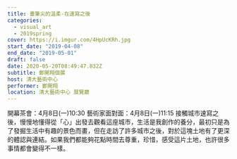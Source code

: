 ```yaml
---
title: 畫筆尖的溫柔-在速寫之後
categories:
  - visual_art
  - 2019spring
cover: https://i.imgur.com/4HpUcKRh.jpg
start_date: "2019-04-08"
end_date: "2019-05-01"
draft: false
date: 2020-05-20T08:49:47.832Z
subtitle: 鄭開翔個展
host: 清大藝術中心
performer: 鄭開翔
location: 清大藝術中心 展覽廳
---
```


開幕茶會：4月8日(一)10:30 藝術家面對面：4月8日(一)11:15 接觸城市速寫之後，慢慢地懂得從「心」出發去觀看這座城市，生活是我創作的養分，最初只是為了發掘生活中有趣的景色而畫，但在走訪了許多城市之後，對於這塊土地有了更深的體認與連結。如果我們都能夠花點時間去尊重，珍惜，感受這片土地，也許很多事情都會變得不一樣。